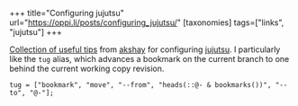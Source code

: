 +++
title="Configuring jujutsu"
url="https://oppi.li/posts/configuring_jujutsu/"
[taxonomies]
tags=["links", "jujutsu"]
+++

[Collection of useful tips](https://oppi.li/posts/configuring_jujutsu/) from [akshay](https://bsky.app/profile/oppi.li) for configuring [jujutsu](https://jj-vcs.github.io/jj/latest/). I particularly like the `tug` alias, which advances a bookmark on the current branch to one behind the current working copy revision.

```
tug = ["bookmark", "move", "--from", "heads(::@- & bookmarks())", "--to", "@-"];
```
